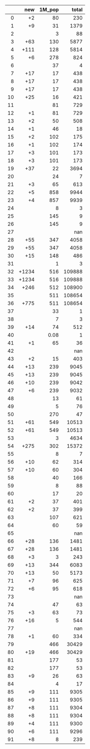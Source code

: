 |    |   new |   1M_pop |   total |
|---:|------:|---------:|--------:|
|  0 |    +2 |    80    |     230 |
|  1 |    +9 |    31    |    1379 |
|  2 |       |     3    |      88 |
|  3 |   +63 |   130    |    5877 |
|  4 |  +111 |   128    |    5814 |
|  5 |    +6 |   278    |     824 |
|  6 |       |    37    |       4 |
|  7 |   +17 |    17    |     438 |
|  8 |   +17 |    17    |     438 |
|  9 |   +17 |    17    |     438 |
| 10 |   +25 |    16    |     421 |
| 11 |       |    81    |     729 |
| 12 |    +1 |    81    |     729 |
| 13 |    +2 |    50    |     508 |
| 14 |    +1 |    46    |      18 |
| 15 |    +2 |   102    |     175 |
| 16 |    +1 |   102    |     174 |
| 17 |    +3 |   101    |     173 |
| 18 |    +3 |   101    |     173 |
| 19 |   +37 |    22    |    3694 |
| 20 |       |    24    |       7 |
| 21 |    +3 |    65    |     613 |
| 22 |    +5 |   858    |    9944 |
| 23 |    +4 |   857    |    9939 |
| 24 |       |     8    |       3 |
| 25 |       |   145    |       9 |
| 26 |       |   145    |       9 |
| 27 |       |          |     nan |
| 28 |   +55 |   347    |    4058 |
| 29 |   +55 |   347    |    4058 |
| 30 |   +15 |   148    |     486 |
| 31 |       |     1    |       3 |
| 32 | +1234 |   516    |  109888 |
| 33 | +1234 |   516    |  109888 |
| 34 |  +246 |   512    |  108900 |
| 35 |       |   511    |  108654 |
| 36 |  +775 |   511    |  108654 |
| 37 |       |    33    |       1 |
| 38 |       |     7    |       3 |
| 39 |   +14 |    74    |     512 |
| 40 |       |     0.08 |       1 |
| 41 |    +1 |    65    |      36 |
| 42 |       |          |     nan |
| 43 |    +2 |    15    |     403 |
| 44 |   +13 |   239    |    9045 |
| 45 |   +13 |   239    |    9045 |
| 46 |   +10 |   239    |    9042 |
| 47 |    +6 |   239    |    9032 |
| 48 |       |    13    |      61 |
| 49 |       |     5    |      76 |
| 50 |       |   270    |      47 |
| 51 |   +61 |   549    |   10513 |
| 52 |   +61 |   549    |   10513 |
| 53 |       |     3    |    4634 |
| 54 |  +275 |   302    |   15372 |
| 55 |       |     8    |       7 |
| 56 |   +10 |    62    |     314 |
| 57 |   +10 |    60    |     304 |
| 58 |       |    40    |     166 |
| 59 |       |     8    |      88 |
| 60 |       |    17    |      20 |
| 61 |    +2 |    37    |     401 |
| 62 |    +2 |    37    |     399 |
| 63 |       |   107    |     621 |
| 64 |       |    60    |      59 |
| 65 |       |          |     nan |
| 66 |   +28 |   136    |    1481 |
| 67 |   +28 |   136    |    1481 |
| 68 |    +3 |     3    |     243 |
| 69 |   +13 |   344    |    6083 |
| 70 |   +13 |    50    |    5173 |
| 71 |    +7 |    96    |     625 |
| 72 |    +6 |    95    |     618 |
| 73 |       |          |     nan |
| 74 |       |    47    |      63 |
| 75 |    +3 |    63    |      73 |
| 76 |   +16 |     5    |     544 |
| 77 |       |          |     nan |
| 78 |    +1 |    60    |     334 |
| 79 |       |   466    |   30429 |
| 80 |   +19 |   466    |   30429 |
| 81 |       |   177    |      53 |
| 82 |       |   177    |      53 |
| 83 |    +9 |    26    |      63 |
| 84 |       |     4    |      17 |
| 85 |    +9 |   111    |    9305 |
| 86 |    +9 |   111    |    9305 |
| 87 |    +8 |   111    |    9304 |
| 88 |    +8 |   111    |    9304 |
| 89 |    +4 |   111    |    9300 |
| 90 |    +6 |   111    |    9296 |
| 91 |    +8 |     8    |     239 |